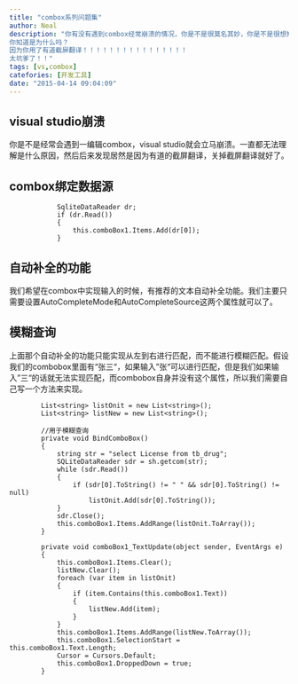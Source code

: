 ```yaml
---
title: "combox系列问题集"
author: Neal
description: "你有没有遇到combox经常崩溃的情况，你是不是很莫名其妙，你是不是很想知道为什么，你是不是很无语，你是不是很纠结？ 
你知道是为什么吗？ 
因为你用了有道截屏翻译！！！！！！！！！！！！！！！！ 
太坑爹了！！"
tags: [vs,combox]
catefories: [开发工具]
date: "2015-04-14 09:04:09"
---
```



visual studio崩溃
---------------

你是不是经常会遇到一编辑combox，visual studio就会立马崩溃。一直都无法理解是什么原因，然后后来发现居然是因为有道的截屏翻译，关掉截屏翻译就好了。

combox绑定数据源
-----------

 

```
            SqliteDataReader dr;
            if (dr.Read())
            {
                this.comboBox1.Items.Add(dr[0]);
            }
```

自动补全的功能
-------

 我们希望在combox中实现输入的时候，有推荐的文本自动补全功能。我们主要只需要设置AutoCompleteMode和AutoCompleteSource这两个属性就可以了。
 
## 模糊查询 ##
上面那个自动补全的功能只能实现从左到右进行匹配，而不能进行模糊匹配。假设我们的combobox里面有“张三“，如果输入”张“可以进行匹配，但是我们如果输入”三“的话就无法实现匹配，而combobox自身并没有这个属性，所以我们需要自己写一个方法来实现。

```
        List<string> listOnit = new List<string>();
        List<string> listNew = new List<string>();
        
        //用于模糊查询
        private void BindComboBox()
        {
            string str = "select License from tb_drug";
            SQLiteDataReader sdr = sh.getcom(str);
            while (sdr.Read())
            {
                if (sdr[0].ToString() != " " && sdr[0].ToString() != null)
                    listOnit.Add(sdr[0].ToString());               
            }
            sdr.Close();
            this.comboBox1.Items.AddRange(listOnit.ToArray());
        }

        private void comboBox1_TextUpdate(object sender, EventArgs e)
        {
            this.comboBox1.Items.Clear();
            listNew.Clear();
            foreach (var item in listOnit)
            {
                if (item.Contains(this.comboBox1.Text))
                {
                    listNew.Add(item);
                }
            }
            this.comboBox1.Items.AddRange(listNew.ToArray());
            this.comboBox1.SelectionStart = this.comboBox1.Text.Length;
            Cursor = Cursors.Default;
            this.comboBox1.DroppedDown = true;
        }
```